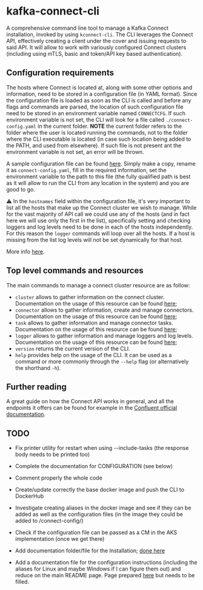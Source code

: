 # kafka-connect-cli

A comprehensive command line tool to manage a Kafka Connect installation, invoked by using `kconnect-cli`. The CLI leverages the Connect API, effectively creating a client under the cover and issuing requests to said API. It will allow to work with variously configured Connect clusters (including using mTLS, basic and token/API key based authentication). 

## Configuration requirements

The hosts where Connect is located at, along with some other options and information, need to be stored in a configuration file (in YAML format). Since the configuration file is loaded as soon as the CLI is called and before any flags and commands are parsed, the location of such configuration file need to be stored in an environment variable named `CONNECTCFG`. If such environment variable is not set, the CLI will look for a file called `./connect-config.yaml` in the current folder. **NOTE** the current folder refers to the folder where the user is located running the commands, not to the folder where the CLI executable is located (in case such location being added to the PATH, and used from elsewhere). If such file is not present ant the environment variable is not set, an error will be thrown.

A sample configuration file can be found [here](./samples/connect-config.yaml.tmpl). Simply make a copy, rename it as `connect-config.yaml`, fill in the required information, set the environment variable to the path to this file (the fully qualified path is best as it will allow to run the CLI from any location in the system) and you are good to go.

:warning: In the `hostnames` field within the configuration file, it's very important to list all the hosts that make up the Connect cluster we wish to manage. While for the vast majority of API call we could use any of the hosts (and in fact here we will use only the first in the list), specifically setting and checking loggers and log levels need to be done in each of the hosts independently. For this reason the `logger` commands will loop over all the hosts. If a host is missing from the list log levels will not be set dynamically for that host.

More info [here](docs/CONFIGURATION.md).

## Top level commands and resources

The main commands to manage a connect cluster resource are as follow:

* `cluster` allows to gather information on the connect cluster. Documentation on the usage of this resource can be found [here](docs/CLUSTER.md);
* `connector` allows to gather information, create and manage connectors. Documentation on the usage of this resource can be found [here](docs/CONNECTOR.md);
* `task` allows to gather information and manage connector tasks. Documentation on the usage of this resource can be found [here](docs/TASK.md);
* `logger` allows to gather information and manage loggers and log levels. Documentation on the usage of this resource can be found [here](docs/LOGGER.md);
* `version` returns the current version of the CLI.
* `help` provides help on the usage of the CLI. It can be used as a command or more commonly through the `--help` flag (or alternatively the shorthand `-h`).

## Further reading

A great guide on how the Connect API works in general, and all the endpoints it offers can be found for example in the [Confluent official documentation](https://docs.confluent.io/platform/current/connect/references/restapi.html).

## TODO

* Fix printer utility for restart when using --include-tasks (the response body needs to be printed too)
* Complete the documentation for CONFIGURATION (see below)
* Comment properly the whole code
* Create/update correctly the base docker image and push the CLI to DockerHub
* Investigate creating aliases in the docker image and see if they can be added as well as the configuration files (in the image they could be added to /connect-config/)

* Check if the configuration file can be passed as a CM in the AKS implementation (once we get there)
* Add documentation folder/file for the Installation; [done here](installation/INSTALLATION-GUIDE.md)
* Add a documentation file for the configuration instructions (including the aliases for Linux and maybe Windows if I can figure them out) and reduce on the main README page. Page prepared [here](docs/CONFIGURATION.md) but needs to be filled.
